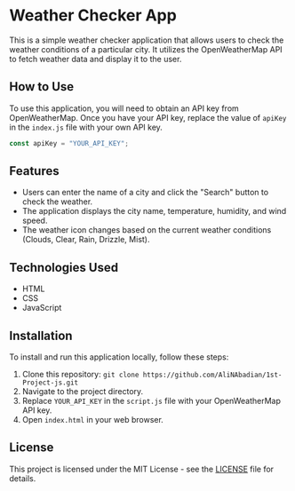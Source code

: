 # Weather Checker App

This is a simple weather checker application that allows users to check the weather conditions of a particular city. It utilizes the OpenWeatherMap API to fetch weather data and display it to the user.

## How to Use

To use this application, you will need to obtain an API key from OpenWeatherMap. Once you have your API key, replace the value of `apiKey` in the `index.js` file with your own API key.

```javascript
const apiKey = "YOUR_API_KEY";
```

## Features

- Users can enter the name of a city and click the "Search" button to check the weather.
- The application displays the city name, temperature, humidity, and wind speed.
- The weather icon changes based on the current weather conditions (Clouds, Clear, Rain, Drizzle, Mist).

## Technologies Used

- HTML
- CSS
- JavaScript

## Installation

To install and run this application locally, follow these steps:

1. Clone this repository: `git clone https://github.com/AliNAbadian/1st-Project-js.git`
2. Navigate to the project directory.
3. Replace `YOUR_API_KEY` in the `script.js` file with your OpenWeatherMap API key.
4. Open `index.html` in your web browser.

## License

This project is licensed under the MIT License - see the [LICENSE](LICENSE) file for details.
